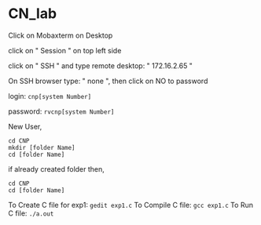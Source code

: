 # CN_lab
Click on Mobaxterm on Desktop

click on " Session " on top left side

click on " SSH " and type remote desktop: " 172.16.2.65 "

On SSH browser type: " none ", then click on NO to password

login: ``` cnp[system Number] ```

password: ``` rvcnp[system Number] ```

New User,
```
cd CNP
mkdir [folder Name]
cd [folder Name]
```
if already created folder then,
```
cd CNP
cd [folder Name]
```
To Create C file for exp1: ``` gedit exp1.c ```
To Compile C file: ``` gcc exp1.c ```
To Run C file: ``` ./a.out ```

